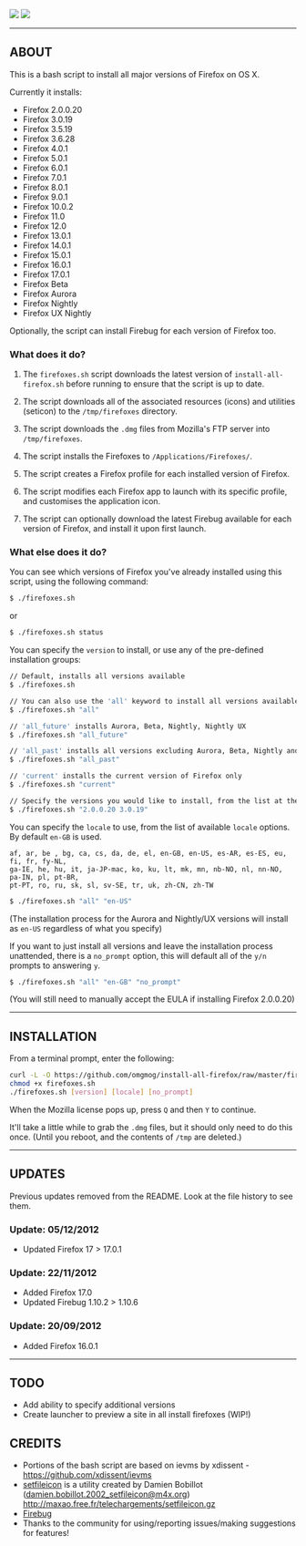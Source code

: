 ![](http://uk.omg.li/I8MM/by%20default%202012-07-18%20at%2010.35.56.png)
![](http://uk.omg.li/I8gZ/by%20default%202012-07-18%20at%2010.33.26.png)

---
## ABOUT

This is a bash script to install all major versions of Firefox on OS X.

Currently it installs:

- Firefox 2.0.0.20
- Firefox 3.0.19
- Firefox 3.5.19
- Firefox 3.6.28
- Firefox 4.0.1
- Firefox 5.0.1
- Firefox 6.0.1
- Firefox 7.0.1
- Firefox 8.0.1
- Firefox 9.0.1
- Firefox 10.0.2
- Firefox 11.0
- Firefox 12.0
- Firefox 13.0.1
- Firefox 14.0.1
- Firefox 15.0.1
- Firefox 16.0.1
- Firefox 17.0.1
- Firefox Beta
- Firefox Aurora
- Firefox Nightly
- Firefox UX Nightly

Optionally, the script can install Firebug for each version of Firefox too.

### What does it do?

1. The `firefoxes.sh` script downloads the latest version of `install-all-firefox.sh` before 
running to ensure that the script is up to date.

2. The script downloads all of the associated resources (icons) and utilities (seticon) to the `/tmp/firefoxes` directory.

3. The script downloads the `.dmg` files from Mozilla's FTP server into `/tmp/firefoxes`.

4. The script installs the Firefoxes to `/Applications/Firefoxes/`.

5. The script creates a Firefox profile for each installed version of Firefox.

6. The script modifies each Firefox app to launch with its specific profile, and customises the application icon.

7. The script can optionally download the latest Firebug available for each version of Firefox, and install it upon first launch.

### What else does it do?

You can see which versions of Firefox you've already installed using this script, using the following command:

```bash
$ ./firefoxes.sh
```

or

```bash
$ ./firefoxes.sh status
```

You can specify the `version` to install, or use any of the pre-defined installation groups:

```bash
// Default, installs all versions available
$ ./firefoxes.sh

// You can also use the 'all' keyword to install all versions available
$ ./firefoxes.sh "all"

// 'all_future' installs Aurora, Beta, Nightly, Nightly UX
$ ./firefoxes.sh "all_future"

// 'all_past' installs all versions excluding Aurora, Beta, Nightly and Nightly UX
$ ./firefoxes.sh "all_past"

// 'current' installs the current version of Firefox only
$ ./firefoxes.sh "current"

// Specify the versions you would like to install, from the list at the top of this README, separated by spaces
$ ./firefoxes.sh "2.0.0.20 3.0.19"
```

You can specify the `locale` to use, from the list of available `locale` options. By default `en-GB` is used.

```
af, ar, be , bg, ca, cs, da, de, el, en-GB, en-US, es-AR, es-ES, eu, fi, fr, fy-NL,
ga-IE, he, hu, it, ja-JP-mac, ko, ku, lt, mk, mn, nb-NO, nl, nn-NO, pa-IN, pl, pt-BR,
pt-PT, ro, ru, sk, sl, sv-SE, tr, uk, zh-CN, zh-TW
```

```bash
$ ./firefoxes.sh "all" "en-US"
```
(The installation process for the Aurora and Nightly/UX versions will install as `en-US` regardless of what you specify)


If you want to just install all versions and leave the installation process unattended, there is a `no_prompt` option, this will default all of the `y/n` prompts to answering `y`.

```bash
$ ./firefoxes.sh "all" "en-GB" "no_prompt"
```
(You will still need to manually accept the EULA if installing Firefox 2.0.0.20)

---
## INSTALLATION

From a terminal prompt, enter the following:

```bash
curl -L -O https://github.com/omgmog/install-all-firefox/raw/master/firefoxes.sh
chmod +x firefoxes.sh
./firefoxes.sh [version] [locale] [no_prompt]
```

When the Mozilla license pops up, press `Q` and then `Y` to continue.

It'll take a little while to grab the `.dmg` files, but it should only need to do this once. 
(Until you reboot, and the contents of `/tmp` are deleted.)

---
## UPDATES 
Previous updates removed from the README. Look at the file history to see them.

### Update: 05/12/2012
- Updated Firefox 17 > 17.0.1

### Update: 22/11/2012
- Added Firefox 17.0
- Updated Firebug 1.10.2 > 1.10.6

### Update: 20/09/2012
- Added Firefox 16.0.1

---
## TODO
- Add ability to specify additional versions
- Create launcher to preview a site in all install firefoxes (WIP!)

## CREDITS
- Portions of the bash script are based on ievms by xdissent - https://github.com/xdissent/ievms
- [setfileicon](http://maxao.free.fr/telechargements/setfileicon.m) is a utility created by Damien Bobillot (damien.bobillot.2002_setfileicon@m4x.org) http://maxao.free.fr/telechargements/setfileicon.gz
- [Firebug](http://getfirebug.com/)
- Thanks to the community for using/reporting issues/making suggestions for features!